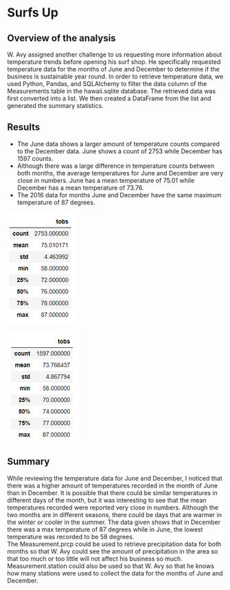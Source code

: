# Surfs Up 

## Overview of the analysis
W. Avy assigned another challenge to us requesting more information about temperature trends before opening his surf shop. He specifically requested temperature data for the months of June and December to determine if the business is sustainable year round. In order to retrieve temperature data, we used Python, Pandas, and SQLAlchemy to filter the data column of the Measurements table in the hawaii.sqlite database. The retrieved data was first converted into a list. We then created a DataFrame from the list and generated the summary statistics. 

## Results 
* The June data shows a larger amount of temperature counts compared to the December data. June shows a count of 2753 while December has 1597 counts. 
* Although there was a large difference in temperature counts between both months, the average temperatures for June and December are very close in numbers. June has a mean temperature of 75.01 while December has a mean temperature of 73.76.
* The 2016 data for months June and December have the same maximum temperature of 87 degrees. 

![june_data](https://github.com/echuung94/surfs_up/blob/main/Resources/june%20data.png)

![december_data](https://github.com/echuung94/surfs_up/blob/main/Resources/december%20data.png)


## Summary
While reviewing the temperature data for June and December, I noticed that there was a higher amount of temperatures recorded in the month of June than in December. It is possible that there could be similar temperatures in different days of the month, but it was interesting to see that the mean temperatures recorded were reported very close in numbers. Although the two months are in different seasons, there could be days that are warmer in the winter or cooler in the summer. The data given shows that in December there was a max temperature of 87 degrees while in June, the lowest temperature was recorded to be 58 degrees. </br>
The Measurement.prcp could be used to retrieve precipitation data for both months so that W. Avy could see the amount of precipitation in the area so that too much or too little will not affect his business so much. Measurement.station could also be used so that W. Avy so that he knows how many stations were used to collect the data for the months of June and December. 
